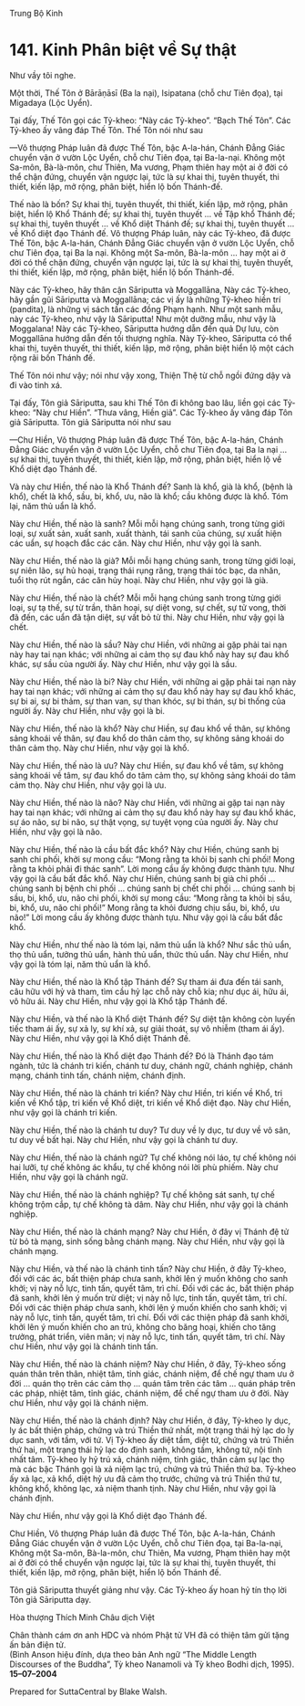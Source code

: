  

Trung Bộ Kinh

# 141\. Kinh Phân biệt về Sự thật

Như vầy tôi nghe.

Một thời, Thế Tôn ở Bārāṇāsī (Ba la nại), Isipatana (chỗ chư Tiên đọa), tại Migadaya (Lộc Uyển).

Tại đấy, Thế Tôn gọi các Tỷ-kheo: “Này các Tỷ-kheo”. “Bạch Thế Tôn”. Các Tỷ-kheo ấy vâng đáp Thế Tôn. Thế Tôn nói như sau

—Vô thượng Pháp luân đã được Thế Tôn, bậc A-la-hán, Chánh Ðẳng Giác chuyển vận ở vườn Lộc Uyển, chỗ chư Tiên đọa, tại Ba-la-nại. Không một Sa-môn, Bà-là-môn, chư Thiên, Ma vương, Phạm thiên hay một ai ở đời có thể chận đứng, chuyển vận ngược lại, tức là sự khai thị, tuyên thuyết, thi thiết, kiến lập, mở rộng, phân biệt, hiển lộ bốn Thánh-đế.

Thế nào là bốn? Sự khai thị, tuyên thuyết, thi thiết, kiến lập, mở rộng, phân biệt, hiển lộ Khổ Thánh đế; sự khai thị, tuyên thuyết … về Tập khổ Thánh đế; sự khai thị, tuyên thuyết … về Khổ diệt Thánh đế; sự khai thị, tuyên thuyết … về Khổ diệt đạo Thánh đế. Vô thượng Pháp luân, này các Tỷ-kheo, đã được Thế Tôn, bậc A-la-hán, Chánh Ðẳng Giác chuyển vận ở vườn Lộc Uyển, chỗ chư Tiên đọa, tại Ba la nại. Không một Sa-môn, Bà-la-môn … hay một ai ở đời có thể chận đứng, chuyển vận ngược lại, tức là sự khai thị, tuyên thuyết, thi thiết, kiến lập, mở rộng, phân biệt, hiển lộ bốn Thánh-đế.

Này các Tỷ-kheo, hãy thân cận Sāriputta và Moggallāna, Này các Tỷ-kheo, hãy gần gũi Sāriputta và Moggallāna; các vị ấy là những Tỷ-kheo hiền trí (pandita), là những vị sách tấn các đồng Phạm hạnh. Như một sanh mẫu, này các Tỷ-kheo, như vậy là Sāriputta! Như một dưỡng mẫu, như vậy là Moggalana! Này các Tỷ-kheo, Sāriputta hướng dẫn đến quả Dự lưu, còn Moggallāna hướng dẫn đến tối thượng nghĩa. Này Tỷ-kheo, Sāriputta có thể khai thị, tuyên thuyết, thi thiết, kiến lập, mở rộng, phân biệt hiển lộ một cách rộng rãi bốn Thánh đế.

Thế Tôn nói như vậy; nói như vậy xong, Thiện Thệ từ chỗ ngồi đứng dậy và đi vào tinh xá.

Tại đấy, Tôn giả Sāriputta, sau khi Thế Tôn đi không bao lâu, liền gọi các Tỷ-kheo: “Này chư Hiền”. “Thưa vâng, Hiền giả”. Các Tỷ-kheo ấy vâng đáp Tôn giả Sāriputta. Tôn giả Sāriputta nói như sau

—Chư Hiền, Vô thượng Pháp luân đã được Thế Tôn, bậc A-la-hán, Chánh Ðẳng Giác chuyển vận ở vườn Lộc Uyển, chỗ chư Tiên đọa, tại Ba la nại … sự khai thị, tuyên thuyết, thi thiết, kiến lập, mở rộng, phân biệt, hiển lộ về Khổ diệt đạo Thánh đế.

Và này chư Hiền, thế nào là Khổ Thánh đế? Sanh là khổ, già là khổ, (bệnh là khổ), chết là khổ, sầu, bi, khổ, ưu, não là khổ; cầu không được là khổ. Tóm lại, năm thủ uẩn là khổ.

Này chư Hiền, thế nào là sanh? Mỗi mỗi hạng chúng sanh, trong từng giới loại, sự xuất sản, xuất sanh, xuất thành, tái sanh của chúng, sự xuất hiện các uẩn, sự hoạch đắc các căn. Này chư Hiền, như vậy gọi là sanh.

Này chư Hiền, thế nào là già? Mỗi mỗi hạng chúng sanh, trong từng giới loại, sự niên lão, sự hủ hoại, trạng thái rụng răng, trạng thái tóc bạc, da nhăn, tuổi thọ rút ngắn, các căn hủy hoại. Này chư Hiền, như vậy gọi là già.

Này chư Hiền, thế nào là chết? Mỗi mỗi hạng chúng sanh trong từng giới loại, sự tạ thế, sự từ trần, thân hoại, sự diệt vong, sự chết, sự tử vong, thời đã đến, các uẩn đã tận diệt, sự vất bỏ tử thi. Này chư Hiền, như vậy gọi là chết.

Này chư Hiền, thế nào là sầu? Này chư Hiền, với những ai gặp phải tai nạn này hay tai nạn khác; với những ai cảm thọ sự đau khổ này hay sự đau khổ khác, sự sầu của người ấy. Này chư Hiền, như vậy gọi là sầu.

Này chư Hiền, thế nào là bi? Này chư Hiền, với những ai gặp phải tai nạn này hay tai nạn khác; với những ai cảm thọ sự đau khổ này hay sự đau khổ khác, sự bi ai, sự bi thảm, sự than van, sự than khóc, sự bi thán, sự bi thống của người ấy. Này chư Hiền, như vậy gọi là bi.

Này chư Hiền, thế nào là khổ? Này chư Hiền, sự đau khổ về thân, sự không sảng khoái về thân, sự đau khổ do thân cảm thọ, sự không sảng khoái do thân cảm thọ. Này chư Hiền, như vậy gọi là khổ.

Này chư Hiền, thế nào là ưu? Này chư Hiền, sự đau khổ về tâm, sự không sảng khoái về tâm, sự đau khổ do tâm cảm thọ, sự không sảng khoái do tâm cảm thọ. Này chư Hiền, như vậy gọi là ưu.

Này chư Hiền, thế nào là não? Này chư Hiền, với những ai gặp tai nạn này hay tai nạn khác; với những ai cảm thọ sự đau khổ này hay sự đau khổ khác, sự áo não, sự bi não, sự thật vọng, sự tuyệt vọng của người ấy. Này chư Hiền, như vậy gọi là não.

Này chư Hiền, thế nào là cầu bất đắc khổ? Này chư Hiền, chúng sanh bị sanh chi phối, khởi sự mong cầu: “Mong rằng ta khỏi bị sanh chi phối! Mong rằng ta khỏi phải đi thác sanh”. Lời mong cầu ấy không được thành tựu. Như vậy gọi là cầu bất đắc khổ. Này chư Hiền, chúng sanh bị già chi phối … chúng sanh bị bệnh chi phối … chúng sanh bị chết chi phối … chúng sanh bị sầu, bi, khổ, ưu, não chi phối, khởi sự mong cầu: “Mong rằng ta khỏi bị sầu, bi, khổ, ưu, não chi phối!” Mong rằng ta khỏi đương chịu sầu, bi, khổ, ưu não!” Lời mong cầu ấy không được thành tựu. Như vậy gọi là cầu bất đắc khổ.

Này chư Hiền, như thế nào là tóm lại, năm thủ uẩn là khổ? Như sắc thủ uẩn, thọ thủ uẩn, tưởng thủ uẩn, hành thủ uẩn, thức thủ uẩn. Này chư Hiền, như vậy gọi là tóm lại, năm thủ uẩn là khổ.

Này chư Hiền, thế nào là Khổ tập Thánh đế? Sự tham ái đưa đến tái sanh, câu hữu với hỷ và tham, tìm cầu hỷ lạc chỗ này chỗ kia; như dục ái, hữu ái, vô hữu ái. Này chư Hiền, như vậy gọi là Khổ tập Thánh đế.

Này chư Hiền, và thế nào là Khổ diệt Thánh đế? Sự diệt tận không còn luyến tiếc tham ái ấy, sự xả ly, sự khí xả, sự giải thoát, sự vô nhiễm (tham ái ấy). Này chư Hiền, như vậy gọi là Khổ diệt Thánh đế.

Này chư Hiền, thế nào là Khổ diệt đạo Thánh đế? Ðó là Thánh đạo tám ngành, tức là chánh tri kiến, chánh tư duy, chánh ngữ, chánh nghiệp, chánh mạng, chánh tinh tấn, chánh niệm, chánh định.

Này chư Hiền, thế nào là chánh tri kiến? Này chư Hiền, tri kiến về Khổ, tri kiến về Khổ tập, tri kiến về Khổ diệt, tri kiến về Khổ diệt đạo. Này chư Hiền, như vậy gọi là chánh tri kiến.

Này chư Hiền, thế nào là chánh tư duy? Tư duy về ly dục, tư duy về vô sân, tư duy về bất hại. Này chư Hiền, như vậy gọi là chánh tư duy.

Này chư Hiền, thế nào là chánh ngữ? Tự chế không nói láo, tự chế không nói hai lưỡi, tự chế không ác khẩu, tự chế không nói lời phù phiếm. Này chư Hiền, như vậy gọi là chánh ngữ.

Này chư Hiền, thế nào là chánh nghiệp? Tự chế không sát sanh, tự chế không trộm cắp, tự chế không tà dâm. Này chư Hiền, như vậy gọi là chánh nghiệp.

Này chư Hiền, thế nào là chánh mạng? Này chư Hiền, ở đây vị Thánh đệ tử từ bỏ tà mạng, sinh sống bằng chánh mạng. Này chư Hiền, như vậy gọi là chánh mạng.

Này chư Hiền, và thế nào là chánh tinh tấn? Này chư Hiền, ở đây Tỷ-kheo, đối với các ác, bất thiện pháp chưa sanh, khởi lên ý muốn không cho sanh khởi; vị này nỗ lực, tinh tấn, quyết tâm, trì chí. Ðối với các ác, bất thiện pháp đã sanh, khởi lên ý muốn trừ diệt; vị này nỗ lực, tinh tấn, quyết tâm, trì chí. Ðối với các thiện pháp chưa sanh, khởi lên ý muốn khiến cho sanh khởi; vị này nỗ lực, tinh tấn, quyết tâm, trì chí. Ðối với các thiện pháp đã sanh khởi, khởi lên ý muốn khiến cho an trú, không cho băng hoại, khiến cho tăng trưởng, phát triển, viên mãn; vị này nỗ lực, tinh tấn, quyết tâm, trì chí. Này chư Hiền, như vậy gọi là chánh tinh tấn.

Này chư Hiền, thế nào là chánh niệm? Này chư Hiền, ở đây, Tỷ-kheo sống quán thân trên thân, nhiệt tâm, tỉnh giác, chánh niệm, để chế ngự tham ưu ở đời … quán thọ trên các cảm thọ … quán tâm trên các tâm … quán pháp trên các pháp, nhiệt tâm, tỉnh giác, chánh niệm, để chế ngự tham ưu ở đời. Này chư Hiền, như vậy gọi là chánh niệm.

Này chư Hiền, thế nào là chánh định? Này chư Hiền, ở đây, Tỷ-kheo ly dục, ly ác bất thiện pháp, chứng và trú Thiền thứ nhất, một trạng thái hỷ lạc do ly dục sanh, với tầm, với tứ. Vị Tỷ-kheo ấy diệt tầm, diệt tứ, chứng và trú Thiền thứ hai, một trạng thái hỷ lạc do định sanh, không tầm, không tứ, nội tĩnh nhất tâm. Tỷ-kheo ly hỷ trú xả, chánh niệm, tỉnh giác, thân cảm sự lạc thọ mà các bậc Thánh gọi là xả niệm lạc trú, chứng và trú Thiền thứ ba. Tỷ-kheo ấy xả lạc, xả khổ, diệt hỷ ưu đã cảm thọ trước, chứng và trú Thiền thứ tư, không khổ, không lạc, xả niệm thanh tịnh. Này chư Hiền, như vậy gọi là chánh định.

Này chư Hiền, như vậy gọi là Khổ diệt đạo Thánh đế.

Chư Hiền, Vô thượng Pháp luân đã được Thế Tôn, bậc A-la-hán, Chánh Ðẳng Giác chuyển vận ở vườn Lộc Uyển, chỗ chư Tiên đọa, tại Ba-la-nại, Không một Sa-môn, Bà-la-môn, chư Thiên, Ma vương, Phạm thiên hay một ai ở đời có thể chuyển vận ngược lại, tức là sự khai thị, tuyên thuyết, thi thiết, kiến lập, mở rộng, phân biệt, hiển lộ bốn Thánh đế.

Tôn giả Sāriputta thuyết giảng như vậy. Các Tỷ-kheo ấy hoan hỷ tín thọ lời Tôn giả Sāriputta dạy.

Hòa thượng Thích Minh Châu dịch Việt

Chân thành cám ơn anh HDC và nhóm Phật tử VH đã có thiện tâm gửi tặng ấn bản điện tử.  
(Bình Anson hiệu đính, dựa theo bản Anh ngữ “The Middle Length Discourses of the Buddha”, Tỳ kheo Nanamoli và Tỳ kheo Bodhi dịch, 1995).  
**15–07–2004**

Prepared for SuttaCentral by Blake Walsh.